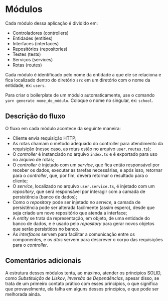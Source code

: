# Módulos

Cada módulo dessa aplicação é dividido em:

- Controladores (controllers)
- Entidades (entities)
- Interfaces (interfaces)
- Repositórios (repositories)
- Testes (tests)
- Serviços (services)
- Rotas (routes)

Cada módulo é identificado pelo nome da entidade a que ele se relaciona e fica localizado dentro do diretório `src` em um diretório com o nome da entidade, ex: `users`.

Para criar o boilerplate de um módulo automaticamente, use o comando `yarn generate nome_do_módulo`. Coloque o nome no singular, ex: `school`.

## Descrição do fluxo

O fluxo em cada módulo acontece da seguinte maneira:

- Cliente envia requisição HTTP;
- As rotas chamam o método adequado do controller para atendimento da requisição (nesse caso, as rotas estão no arquivo `user.routes.ts`);
- O *controller* é instanciado no arquivo `index.ts` e é exportado para uso no arquivo de rotas;
- O *controller* é injetado com um *service*, que fica então responsável por receber os dados, executar as tarefas necessárias, e após isso, retornar para o *controller*, que, por fim, deverá retornar o resultado para o cliente;
- O *service*, localizado no arquivo `user.service.ts`, é injetado com um *repository*, que será responsável por interagir com a camada de persistência (banco de dados);
- Como o *repository* pode ser injetado no *service*, a camada de persistência pode ser alterada facilmente (assim espero), desde que seja criado um novo repositório que atenda a interface;
- A *entity* se trata da representação, em objeto, de uma entidade do banco de dados, e é usado pelo *repository* para gerar novos objetos que serão persistidos no banco.
- As *interfaces* servem para facilitar a comunicação entre os componentes, e os *dtos* servem para descrever o corpo das requisições para o *controller*.

## Comentários adicionais

A estrutura desses módulos tenta, ao máximo, atender os príncipios SOLID, como *Substituição de Liskov*, *Inversão de Dependências*, apesar disso, se trata de um primeiro contato prático com esses princípios, o que significa que provavelmente, ela falha em alguns desses princípios, e que pode ser melhorada ainda.
